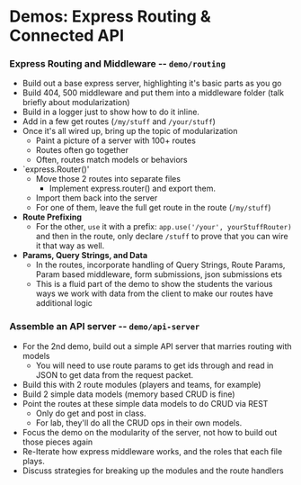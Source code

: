# Demos: Express Routing & Connected API

### Express Routing and Middleware -- `demo/routing`
* Build out a base express server, highlighting it's basic parts as you go
* Build 404, 500 middleware and put them into a middleware folder (talk briefly about modularization)
* Build in a logger just to show how to do it inline.
* Add in a few get routes (`/my/stuff` and `/your/stuff`)
* Once it's all wired up, bring up the topic of modularization
  * Paint a picture of a server with 100+ routes
  * Routes often go together
  * Often, routes match models or behaviors
* `express.Router()'
  * Move those 2 routes into separate files
    * Implement express.router() and export them.
  * Import them back into the server
  * For one of them, leave the full get route in the route (`/my/stuff`)
* **Route Prefixing**
  * For the other, `use` it with a prefix: `app.use('/your', yourStuffRouter)` and then in the route, only declare `/stuff` to prove that you can wire it that way as well.
* **Params, Query Strings, and Data**
  * In the routes, incorporate handling of Query Strings, Route Params, Param based middleware, form submissions, json submissions ets
  * This is a fluid part of the demo to show the students the various ways we work with data from the client to make our routes have additional logic
  
### Assemble an API server -- `demo/api-server`
* For the 2nd demo, build out a simple API server that marries routing with models
  * You will need to use route params to get ids through and read in JSON to get data from the request packet.
* Build this with 2 route modules (players and teams, for example)
* Build 2 simple data models (memory based CRUD is fine)
* Point the routes at these simple data models to do CRUD via REST
  * Only do get and post in class. 
  * For lab, they'll do all the CRUD ops in their own models.
* Focus the demo on the modularity of the server, not how to build out those pieces again
* Re-Iterate how express middleware works, and the roles that each file plays.
* Discuss strategies for breaking up the modules and the route handlers

